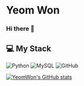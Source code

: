 # Yeom Won
### Hi there 👋

<!--
**ChungMok/ChungMok** is a ✨ _special_ ✨ repository because its `README.md` (this file) appears on your GitHub profile.

Here are some ideas to get you started:

- 🔭 I’m currently working on ...
- 🌱 I’m currently learning ...
- 👯 I’m looking to collaborate on ...
- 🤔 I’m looking for help with ...
- 💬 Ask me about ...
- 📫 How to reach me: ...
- 😄 Pronouns: ...
- ⚡ Fun fact: ...
-->

## 💻 My Stack
<img alt="Python" src ="https://img.shields.io/badge/Python-3776AB.svg?&style=flat-square&logo=Python&logoColor=white"/> <img alt="MySQL" src ="https://img.shields.io/badge/MySQL-4479A1.svg?&style=flat-square&logo=Python&logoColor=white"/> <img alt="GitHub" src ="https://img.shields.io/badge/GitHub-181717.svg?&style=flat-square&logo=Python&logoColor=white"/> 

[![YeomWon's GitHub stats](https://github-readme-stats.vercel.app/api?username=ChungMok&theme=algolia&show_icons=true)](https://github.com/ChungMok/github-readme-stats)
